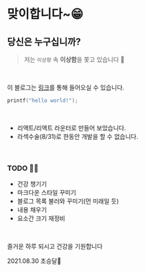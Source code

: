 # 맞이합니다~😁
## 당신은 누구십니까?
> 저는 `이상향` 속 **이상함**을 쫓고 있습니다 🔮

<br>

이 블로그는 [링크](https://blog.crescent.dev)를 통해 들어오실 수 있습니다.

```C
printf("hello world!");
```

<br>

- 리액트/리액트 라운터로 만들어 보았습니다.
- 라섹수술(8/31)로 한동안 개발을 할 수 없습니다.

<br>

### TODO 🧙‍♂️
- 건강 챙기기
- 마크다운 스타일 꾸미기
- 블로그 목록 불러와 꾸미기(먼 미래일 듯)
- 내용 채우기
- 요소간 크기 재정비

<br>

즐거운 하루 되시고 건강을 기원합니다

2021.08.30
초승달🌙
